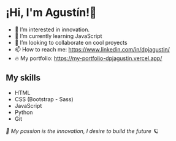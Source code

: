 <h1> ¡Hi, I'm <span>Agustín!</span>👋</h1>

- 👀 I’m interested in innovation.
- 🌱 I’m currently learning JavaScript
- 💞️ I’m looking to collaborate on cool proyects
- 📫 How to reach me: https://www.linkedin.com/in/dpjagustin/
- 🔥  My portfolio: https://my-portfolio-dpjagustin.vercel.app/

<h2> My skills </h2>

- HTML
- CSS (Bootstrap - Sass)
- JavaScript
- Python
- Git


<i> 🚀 My passion is the innovation, I desire to build the future 🪐 </i>

<!---
dpjagustin/dpjagustin is a ✨ special ✨ repository because its `README.md` (this file) appears on your GitHub profile.
You can click the Preview link to take a look at your changes.
--->
